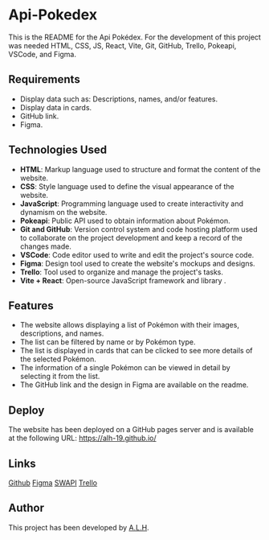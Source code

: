 # Api-Pokedex

This is the README for the Api Pokédex. For the development of this project was needed HTML, CSS, JS, React, Vite, Git, GitHub, Trello, Pokeapi, VSCode, and Figma.

## Requirements

- Display data such as: Descriptions, names, and/or features.
- Display data in cards.
- GitHub link.
- Figma.

## Technologies Used

- **HTML**: Markup language used to structure and format the content of the website.
- **CSS**: Style language used to define the visual appearance of the website.
- **JavaScript**: Programming language used to create interactivity and dynamism on the website.
- **Pokeapi**: Public API used to obtain information about Pokémon.
- **Git and GitHub**: Version control system and code hosting platform used to collaborate on the project development and keep a record of the changes made.
- **VSCode**: Code editor used to write and edit the project's source code.
- **Figma**: Design tool used to create the website's mockups and designs.
- **Trello**: Tool used to organize and manage the project's tasks.
- **Vite + React**: Open-source JavaScript framework and library .

## Features

- The website allows displaying a list of Pokémon with their images, descriptions, and names.
- The list can be filtered by name or by Pokémon type.
- The list is displayed in cards that can be clicked to see more details of the selected Pokémon.
- The information of a single Pokémon can be viewed in detail by selecting it from the list.
- The GitHub link and the design in Figma are available on the readme.

## Deploy

The website has been deployed on a GitHub pages server and is available at the following URL: https://alh-19.github.io/

## Links

[Github](https://github.com/Alh-19/Api-Pokedex.git)
[Figma](https://www.figma.com/file/WqeLn2AvFJyU8uGOqnJEK6/Api-Pok%C3%A9mon?type=design&node-id=1-2&t=vU70DWeD5qu2YmjK-0)
[SWAPI](https://pokeapi.co/)
[Trello](https://trello.com/b/IFNO1lhM/api-pkmn#)

## Author

This project has been developed by [A.L.H](https://github.com/Alh-19).
